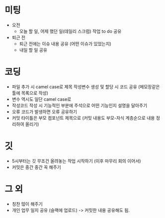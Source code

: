 
# 미팅
* 오전
  - 오늘 할 일, 어제 했던 일(데일리 스크럼) 작업 to do 공유
* 퇴근 전
  - 퇴근 전에는 이슈 내용 공유 (어떤 이슈가 있었는지)
  - 내일 할 일 공유

# 코딩

- 파일 추가 시 camel case로 제목 작성변수 생성 및 할당 시 코드 공유 (메모장같은 툴에 목록으로 작성)
- 변수 역시도 일단 camel case로
- 작성코드 작성 시 기능적인 부분에 주석으로 어떤 기능인지 설명을 달아주기
- 오류 코드가 발생하면 오류 공유하기
- 커밋 타이틀은 부모 컴포넌트 제목으로 (커밋 내용도 부모-자식 계층순으로 내용 정리하여 올리기)

# 깃
- 5시부터는 깃 무조건 올려놓는 작업 시작하기 (이후 마무리 회의 이어서)
- 커밋은 중간 중간 꼭 해주기

# 그 외
- 칭찬 많이 해주기
- 개인 업무 일지 공유 (슬랙에 업로드) -> 커밋한 내용 공유해도 됨.

